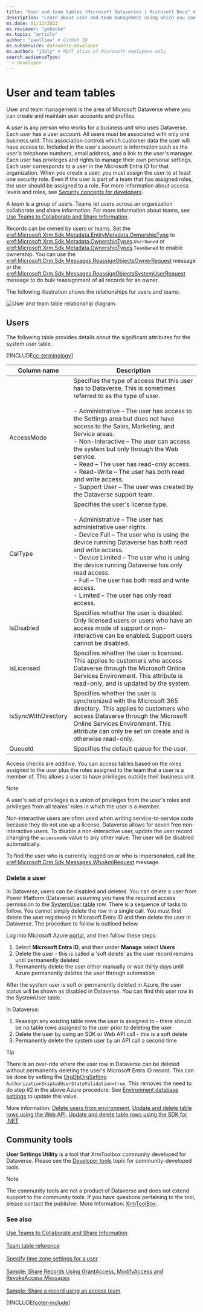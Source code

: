 ```yaml
---
title: "User and team tables (Microsoft Dataverse) | Microsoft Docs" # Intent and product brand in a unique string of 43-59 chars including spaces
description: "Learn about user and team management using which you can create and maintain user accounts and profiles." # 115-145 characters including spaces. This abstract displays in the search result.
ms.date: 01/13/2023
ms.reviewer: "pehecke"
ms.topic: "article"
author: "paulliew" # GitHub ID
ms.subservice: dataverse-developer
ms.author: "jdaly" # MSFT alias of Microsoft employees only
search.audienceType: 
  - developer
---
```

# User and team tables

User and team management is the area of Microsoft Dataverse where you can create and maintain user accounts and profiles.  

 A *user* is any person who works for a business unit who uses Dataverse. Each user has a user account. All users must be associated with only one business unit. This association controls which customer data the user will have access to. Included in the user's account is information such as the user's telephone numbers, email address, and a link to the user's manager. Each user has privileges and rights to manage their own personal settings. Each user corresponds to a user in the Microsoft Entra ID for that organization. When you create a user, you must assign the user to at least one security role. Even if the user is part of a team that has assigned roles, the user should be assigned to a role. For more information about access levels and roles, see [Security concepts for developers](security-concepts.md).  

 A *team* is a group of users. Teams let users across an organization collaborate and share information. For more information about teams, see [Use Teams to Collaborate and Share Information](use-access-teams-owner-teams-collaborate-share-information.md).  

 Records can be owned by users or teams. Set the <xref:Microsoft.Xrm.Sdk.Metadata.EntityMetadata.OwnershipType> to <xref:Microsoft.Xrm.Sdk.Metadata.OwnershipTypes>.`UserOwned` or <xref:Microsoft.Xrm.Sdk.Metadata.OwnershipTypes>.`TeamOwned` to enable ownership. You can use the <xref:Microsoft.Crm.Sdk.Messages.ReassignObjectsOwnerRequest> message or the <xref:Microsoft.Crm.Sdk.Messages.ReassignObjectsSystemUserRequest> message to do bulk reassignment of all records for an owner.  

 The following illustration shows the relationships for users and teams.  

 ![User and team table relationship diagram.](media/crm-v5s-em-userteam.gif "User and team table relationship diagram")  

## Users

 The following table provides details about the significant attributes for the system user table.
 
 [!INCLUDE[cc-terminology](includes/cc-terminology.md)]
 


|   Column name    |                                                                                                                                                                                                                                                                                                                              Description                                                                                                                                                                                                                                                                                                                              |
|---------------------|-----------------------------------------------------------------------------------------------------------------------------------------------------------------------------------------------------------------------------------------------------------------------------------------------------------------------------------------------------------------------------------------------------------------------------------------------------------------------------------------------------------------------------------------------------------------------------------------------------------------------------------------------------------------------|
|     AccessMode      | Specifies the type of access that this user has to Dataverse. This is sometimes referred to as the type of user.<br /><br /> -   Administrative – The user has access to the Settings area but does not have access to the Sales, Marketing, and Service areas.<br />-   Non-Interactive – The user can access the system but only through the Web service.<br />-   Read – The user has read-only access.<br />-   Read-Write – The user has both read and write access.<br />-   Support User – The user was created by the Dataverse support team. |
|       CalType       |                                                               Specifies the user's license type.<br /><br /> -   Administrative – The user has administrative user rights.<br />-   Device Full – The user who is using the device running Dataverse has both read and write access.<br />-   Device Limited – The user who is using the device running Dataverse has only read access.<br />-   Full – The user has both read and write access.<br />-   Limited – The user has only read access.                                                                |
|     IsDisabled      |                                                                                                                                                                                                                                             Specifies whether the user is disabled. Only licensed users or users who have an access mode of support or non-interactive can be enabled. Support users cannot be disabled.                                                                                                                                                                                                                                              |
|     IsLicensed      |                                                                                                                                                                             Specifies whether the user is licensed. This applies to customers who access Dataverse through the Microsoft Online Services Environment. This attribute is read-only, and is updated by the system.                                                                                                                                                                              |
| IsSyncWithDirectory |                                                                                                                                 Specifies whether the user is synchronized with the Microsoft 365 directory. This applies to customers who access Dataverse through the Microsoft Online Services Environment. This attribute can only be set on create and is otherwise read-only.                                                                                                                                 |
|       QueueId       |                                                                                                                                                                                                                                                                                                               Specifies the default queue for the user.                                                                                                                                                                                                                                                                                                               |

 Access checks are additive. You can access tables based on the roles assigned to the user plus the roles assigned to the team that a user is a member of. This allows a user to have privileges outside their business unit.  

> [!NOTE]
> A user's set of privileges is a union of privileges from the user's roles and privileges from all teams' roles in which the user is a member.  

 Non-interactive users are often used when writing service-to-service code because they do not use up a license. Dataverse allows for seven free non-interactive users. To disable a non-interactive user, update the user record changing the `accessmode` value to any other value. The user will be disabled automatically.

To find the user who is currently logged on or who is impersonated, call the <xref:Microsoft.Crm.Sdk.Messages.WhoAmIRequest> message.  

### Delete a user

 In Dataverse, users can be disabled and deleted. You can delete a user from Power Platform (Dataverse) assuming you have the required access permission to the [SystemUser table](reference/entities/systemuser.md) row. There is a sequence of tasks to follow. You cannot simply delete the row in a single call. You must first delete the user registered in Microsoft Entra ID and then delete the user in Dataverse. The procedure to follow is outlined below.

Log into Microsoft Azure [portal](https://portal.azure.com), and then follow these steps:

1. Select **Microsoft Entra ID**, and then under **Manage** select **Users**
1. Delete the user - this is called a 'soft delete' as the user record remains until permanently deleted
1. Permanently delete the user either manually or wait thirty days until Azure permanently deletes the user through automation

After the system user is soft or permanently deleted in Azure, the user status will be shown as disabled in Dataverse. You can find this user row in the SystemUser table.

In Dataverse:

1. Reassign any existing table rows the user is assigned to - there should be no table rows assigned to the user prior to deleting the user
1. Delete the user by using an SDK or Web API call - this is a soft delete
1. Permanently delete the system user by an API call a second time

> [!TIP]
> There is an over-ride where the user row in Dataverse can be deleted without permanently deleting the user's Microsoft Entra ID record. This can be done by setting the [OrgDbOrgSetting](reference/entities/organization.md#BKMK_OrgDbOrgSettings) `AuthorizationSkipAadUserStateValidation=true`. This removes the need to do step #2 in the above Azure procedure. See [Environment database settings](/power-platform/admin/environment-database-settings) to update this value.

More information: [Delete users from environment](/power-platform/admin/delete-users), [Update and delete table rows using the Web API](webapi/update-delete-entities-using-web-api.md), [Update and delete table rows using the SDK for .NET](org-service/entity-operations-update-delete.md)

## Community tools

**User Settings Utility** is a tool that XrmToolbox community developed for Dataverse. Please see the [Developer tools](developer-tools.md) topic for community-developed tools.

> [!NOTE]
> The community tools are not a product of Dataverse and does not extend support to the community tools.
> If you have questions pertaining to the tool, please contact the publisher. More Information: [XrmToolBox](https://www.xrmtoolbox.com).

### See also  
   
 [Use Teams to Collaborate and Share Information](use-access-teams-owner-teams-collaborate-share-information.md)<br/>   
 [Team table reference](reference/entities/team.md)<br/>   
 [Specify time zone settings for a user](specify-time-zone-settings-user.md)<br/>   
 [Sample: Share Records Using GrantAccess, ModifyAccess and RevokeAccess Messages](org-service/samples/share-records-using-grantaccess-modifyaccess-revokeaccess-messages.md)<br/>   
 [Sample: Share a record using an access team](org-service/samples/share-record-using-access-team.md)<br/>   
 

[!INCLUDE[footer-include](../../includes/footer-banner.md)]
